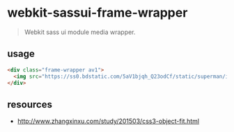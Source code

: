 # webkit-sassui-frame-wrapper
> Webkit sass ui module media wrapper.

## usage
```html
<div class="frame-wrapper av1">
  <img src="https://ss0.bdstatic.com/5aV1bjqh_Q23odCf/static/superman/img/logo/bd_logo1_31bdc765.png" alt="">
</div>
```

## resources
+ http://www.zhangxinxu.com/study/201503/css3-object-fit.html
